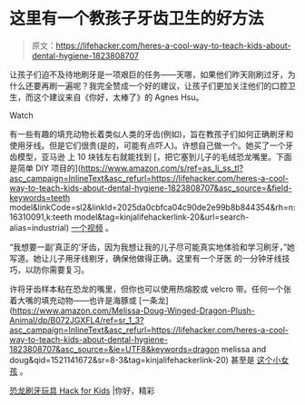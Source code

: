 # 这里有一个教孩子牙齿卫生的好方法

> 原文：<https://lifehacker.com/heres-a-cool-way-to-teach-kids-about-dental-hygiene-1823808707>

让孩子们迫不及待地刷牙是一项艰巨的任务——天哪，如果他们昨天刚刷过牙，为什么还要再刷一遍呢？我完全赞成一个好的建议，让孩子们更加关注他们的口腔卫生，而这个建议来自《你好，太棒了》的 Agnes Hsu。

Watch

有一些有趣的填充动物长着类似人类的牙齿(例如)，旨在教孩子们如何正确刷牙和使用牙线。但是它们很贵(是的，可能有点吓人)。许想自己做一个。她买了一个牙齿模型，亚马逊 上 10 块钱左右就能找到 [，把它塞到儿子的毛绒恐龙嘴里。下面是简单 DIY 项目的](https://www.amazon.com/s/ref=as_li_ss_tl?asc_campaign=InlineText&asc_refurl=https://lifehacker.com/heres-a-cool-way-to-teach-kids-about-dental-hygiene-1823808707&asc_source=&field-keywords=teeth model&linkCode=sl2&linkId=2025da0cbfca04c90de2e99b8b844354&rh=n:16310091,k:teeth model&tag=kinjalifehackerlink-20&url=search-alias=industrial) [一个视频](https://www.facebook.com/helloWonderful/videos/pcb.2057878357562562/2057877534229311/?type=3&theater) 。

“我想要一副‘真正的’牙齿，因为我想让我的儿子尽可能真实地体验和学习刷牙，”她写道。她让儿子用牙线剔牙，确保他做得正确。这里有一个牙医 的一分钟牙线技巧，以防你需要复习。

许将牙齿样本粘在恐龙的嘴里，但你也可以使用热熔胶或 velcro 带。任何一个张着大嘴的填充动物——也许是海豚或 [一条龙](https://www.amazon.com/Melissa-Doug-Winged-Dragon-Plush-Animal/dp/B072JGXFL4/ref=sr_1_3?asc_campaign=InlineText&asc_refurl=https://lifehacker.com/heres-a-cool-way-to-teach-kids-about-dental-hygiene-1823808707&asc_source=&ie=UTF8&keywords=dragon melissa and doug&qid=1521141672&sr=8-3&tag=kinjalifehackerlink-20) 甚至是 [这个小女孩](https://www.amazon.com/dp/B004FRXPSS/ref=sspa_dk_detail_0?asc_campaign=InlineText&asc_refurl=https://lifehacker.com/heres-a-cool-way-to-teach-kids-about-dental-hygiene-1823808707&asc_source=&pd_rd_i=B004FRXPSS&pd_rd_r=PJNNQZ923F5TQ7WERFS6&pd_rd_w=17JCx&pd_rd_wg=9TRl1&psc=1&tag=kinjalifehackerlink-20) 。

[恐龙刷牙玩具 Hack for Kids](https://www.hellowonderful.co/post/dinosaur-tooth-brushing-toy-hack-for-kids/) |你好，精彩